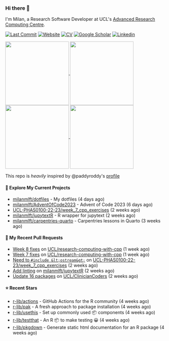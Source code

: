 ### Hi there 👋

I'm Milan, a Research Software Developer at UCL's [Advanced Research Computing
Centre](https://www.ucl.ac.uk/advanced-research-computing/advanced-research-computing-centre).

[![Last Commit](https://img.shields.io/github/last-commit/milanmlft/milanmlft?label=updated)](https://github.com/milanmlft)
[![Website](https://img.shields.io/badge/GitHub%20Pages-222?logo=githubpages&logoColor=fff&style=for-the-badge&style=flat)](https://milanmlft.dev)
[![CV](https://img.shields.io/badge/CV-PDF-pink.svg)](https://milanmlft.dev/uploads/resume.pdf)
[![Google Scholar](https://img.shields.io/badge/Google%20Scholar-4285F4?logo=googlescholar&logoColor=fff&style=for-the-badge&style=flat)](https://scholar.google.com/citations?user=LwW40HQAAAAJ&hl=en)
[![Linkedin](https://img.shields.io/badge/LinkedIn-0A66C2?logo=linkedin&logoColor=fff&style=for-the-badge&style=flat)](http://www.linkedin.com/in/milan-malfait)


<a href="https://github.com/milanmlft/milanmlft#gh-dark-mode-only">
  <img height=200 align="center" src="https://github-readme-stats-paddyroddy.vercel.app/api?username=milanmlft&disable_animations=true&hide_border=true&hide_title=true&include_all_commits=true&rank_icon=github&show=prs_merged,reviews&show_icons=true&theme=tokyonight" />
</a>
<a href="https://github.com/milanmlft/milanmlft#gh-dark-mode-only">
  <img height=200 align="center" src="https://github-readme-stats-paddyroddy.vercel.app/api/top-langs/?username=milanmlft&hide=jupyter%20notebook,html&langs_count=10&layout=compact&theme=tokyonight" />
</a>


<a href="https://github.com/milanmlft/milanmlft#gh-light-mode-only">
  <img height=200 align="center" src="https://github-readme-stats-paddyroddy.vercel.app/api?username=milanmlft&disable_animations=true&hide_border=true&hide_title=true&include_all_commits=true&rank_icon=github&show=prs_merged,reviews&show_icons=true&theme=default" />
</a>
<a href="https://github.com/milanmlft/milanmlft#gh-light-mode-only">
  <img height=200 align="center" src="https://github-readme-stats-paddyroddy.vercel.app/api/top-langs/?username=milanmlft&hide=jupyter%20notebook,html&langs_count=10&layout=compact&theme=default" />
</a>

This repo is _heavily_ inspired by @paddyroddy's [profile](https://github.com/paddyroddy/paddyroddy)

#### 👷 Explore My Current Projects

- [milanmlft/dotfiles](https://github.com/milanmlft/dotfiles) - My dotfiles
  (4 days ago)
- [milanmlft/AdventOfCode2023](https://github.com/milanmlft/AdventOfCode2023) - Advent of Code 2023
  (6 days ago)
- [UCL-PHAS0100-22-23/week_7_cpp_exercises](https://github.com/UCL-PHAS0100-22-23/week_7_cpp_exercises)
  (2 weeks ago)
- [milanmlft/jupytextR](https://github.com/milanmlft/jupytextR) - R wrapper for jupytext
  (2 weeks ago)
- [milanmlft/carpentries-quarto](https://github.com/milanmlft/carpentries-quarto) - Carpentries lessons in Quarto
  (3 weeks ago)

#### 🔨 My Recent Pull Requests

- [Week 8 fixes](https://github.com/UCL/research-computing-with-cpp/pull/142) on [UCL/research-computing-with-cpp](https://github.com/UCL/research-computing-with-cpp)
  (1 week ago)
- [Week 7 fixes](https://github.com/UCL/research-computing-with-cpp/pull/141) on [UCL/research-computing-with-cpp](https://github.com/UCL/research-computing-with-cpp)
  (1 week ago)
- [Need to `#include &lt;ostream&gt;`](https://github.com/UCL-PHAS0100-22-23/week_7_cpp_exercises/pull/1) on [UCL-PHAS0100-22-23/week_7_cpp_exercises](https://github.com/UCL-PHAS0100-22-23/week_7_cpp_exercises)
  (2 weeks ago)
- [Add linting](https://github.com/milanmlft/jupytextR/pull/7) on [milanmlft/jupytextR](https://github.com/milanmlft/jupytextR)
  (2 weeks ago)
- [Update 16 packages](https://github.com/UCL/ClinicianCoders/pull/9) on [UCL/ClinicianCoders](https://github.com/UCL/ClinicianCoders)
  (2 weeks ago)

#### ⭐ Recent Stars

- [r-lib/actions](https://github.com/r-lib/actions) - GitHub Actions for the R community
  (4 weeks ago)
- [r-lib/pak](https://github.com/r-lib/pak) - A fresh approach to package installation
  (4 weeks ago)
- [r-lib/usethis](https://github.com/r-lib/usethis) - Set up commonly used 📦 components
  (4 weeks ago)
- [r-lib/testthat](https://github.com/r-lib/testthat) - An R 📦 to make testing 😀
  (4 weeks ago)
- [r-lib/pkgdown](https://github.com/r-lib/pkgdown) - Generate static html documentation for an R package
  (4 weeks ago)
